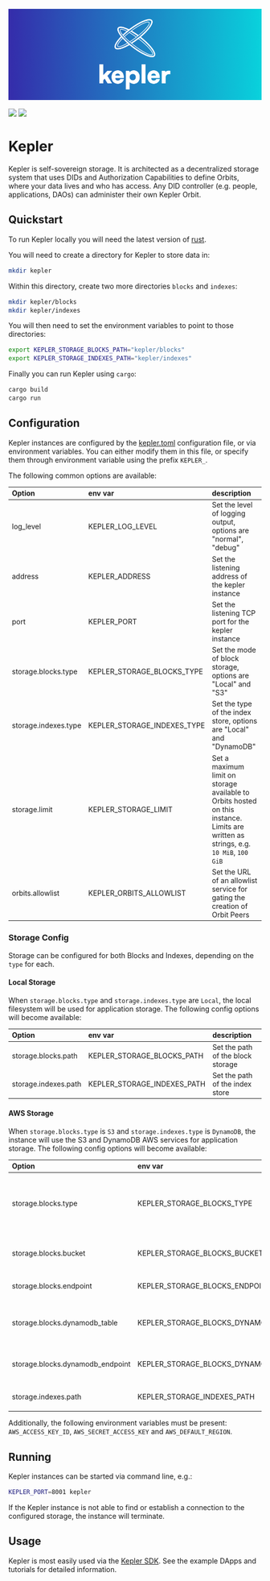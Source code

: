 ![kepler header](/docs/keplerheader.png)

[![](https://img.shields.io/badge/License-Apache--2.0-green)](https://github.com/spruceid/kepler/blob/main/LICENSE) [![](https://img.shields.io/twitter/follow/spruceid?label=Follow&style=social)](https://twitter.com/spruceid)

# Kepler

Kepler is self-sovereign storage. It is architected as a decentralized storage system that uses DIDs and Authorization Capabilities to define Orbits, where your data lives and who has access. Any DID controller (e.g. people, applications, DAOs) can administer their own Kepler Orbit.

## Quickstart

To run Kepler locally you will need the latest version of [rust](https://rustup.rs).

You will need to create a directory for Kepler to store data in:
```bash
mkdir kepler
```

Within this directory, create two more directories `blocks` and `indexes`:
```bash
mkdir kepler/blocks
mkdir kepler/indexes
```

You will then need to set the environment variables to point to those directories:
```bash
export KEPLER_STORAGE_BLOCKS_PATH="kepler/blocks"
export KEPLER_STORAGE_INDEXES_PATH="kepler/indexes"
```

Finally you can run Kepler using `cargo`:
```bash
cargo build
cargo run
```


## Configuration

Kepler instances are configured by the [kepler.toml](kepler.toml) configuration file, or via environment variables. You can either modify them in this file, or specify them through environment variable using the prefix `KEPLER_`.

The following common options are available:

| Option               | env var                     | description                                                                |
|:---------------------|:----------------------------|:---------------------------------------------------------------------------|
| log_level            | KEPLER_LOG_LEVEL            | Set the level of logging output, options are "normal", "debug"             |
| address              | KEPLER_ADDRESS              | Set the listening address of the kepler instance                           |
| port                 | KEPLER_PORT                 | Set the listening TCP port for the kepler instance                         |
| storage.blocks.type  | KEPLER_STORAGE_BLOCKS_TYPE  | Set the mode of block storage, options are "Local" and "S3"                |
| storage.indexes.type | KEPLER_STORAGE_INDEXES_TYPE | Set the type of the index store, options are "Local" and "DynamoDB"        |
| storage.limit        | KEPLER_STORAGE_LIMIT        | Set a maximum limit on storage available to Orbits hosted on this instance. Limits are written as strings, e.g. `10 MiB`, `100 GiB`                                                                           |
| orbits.allowlist     | KEPLER_ORBITS_ALLOWLIST     | Set the URL of an allowlist service for gating the creation of Orbit Peers |

### Storage Config

Storage can be configured for both Blocks and Indexes, depending on the `type` for each.

#### Local Storage

When `storage.blocks.type` and `storage.indexes.type` are `Local`, the local filesystem will be used for application storage. The following config options will become available:

| Option               | env var                     | description                                                    |
|:---------------------|:----------------------------|:---------------------------------------------------------------|
| storage.blocks.path  | KEPLER_STORAGE_BLOCKS_PATH  | Set the path of the block storage                              |
| storage.indexes.path | KEPLER_STORAGE_INDEXES_PATH | Set the path of the index store                                |

#### AWS Storage

When `storage.blocks.type` is `S3` and `storage.indexes.type` is `DynamoDB`, the instance will use the S3 and DynamoDB AWS services for application storage. The following config options will become available:

| Option               | env var                     | description                                                    |
|:---------------------|:----------------------------|:---------------------------------------------------------------|
| storage.blocks.type  | KEPLER_STORAGE_BLOCKS_TYPE  | Set the mode of block storage, options are "Local" and "S3"    |
| storage.blocks.bucket  | KEPLER_STORAGE_BLOCKS_BUCKET  | Set the name of the S3 bucket    |
| storage.blocks.endpoint  | KEPLER_STORAGE_BLOCKS_ENDPOINT  | Set the URL of the S3 store    |
| storage.blocks.dynamodb_table  | KEPLER_STORAGE_BLOCKS_DYNAMODB_TABLE  | Set the name of the dynamodb table |
| storage.blocks.dynamodb_endpoint  | KEPLER_STORAGE_BLOCKS_DYNAMODB_ENDPOINT  | Set the URL of the dynamodb service  |
| storage.indexes.path | KEPLER_STORAGE_INDEXES_PATH | Set the path of the index store                                |

Additionally, the following environment variables must be present: `AWS_ACCESS_KEY_ID`, `AWS_SECRET_ACCESS_KEY` and `AWS_DEFAULT_REGION`.

## Running

Kepler instances can be started via command line, e.g.:

``` sh
KEPLER_PORT=8001 kepler
```

If the Kepler instance is not able to find or establish a connection to the configured storage, the instance will terminate.

## Usage

Kepler is most easily used via the [Kepler SDK](https://github.com/spruceid/kepler-sdk). See the example DApps and tutorials for detailed information.
